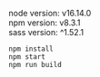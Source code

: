 node version: v16.14.0\
npm version: v8.3.1\
sass version: ^1.52.1

```
npm install
npm start
npm run build
```

